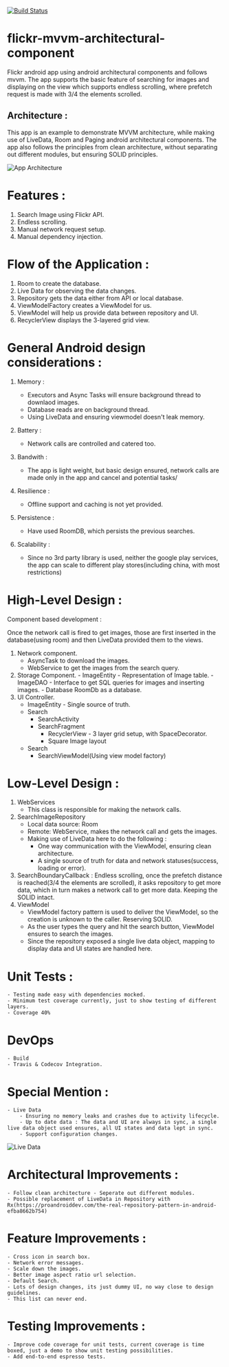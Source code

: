 [![Build Status](https://travis-ci.org/sh0kunin/flickr-mvvm-architectural-component.svg?branch=master)](https://travis-ci.org/sh0kunin/flickr-mvvm-architectural-component)


# flickr-mvvm-architectural-component
Flickr android app using android architectural components and follows mvvm.
The app supports the basic feature of searching for images and displaying on the view which supports endless scrolling, where prefetch request is made with 3/4 the elements scrolled.


## Architecture : 
This app is an example to demonstrate MVVM architecture, while making use of LiveData, Room and Paging android architectural components.
The app also follows the principles from clean architecture, without separating out different modules, but ensuring SOLID principles.

![App Architecture](https://github.com/sh0kunin/flickr-mvvm-architectural-component/blob/master/architecture/final-architecture.png)

# Features : 
1. Search Image using Flickr API. 
2. Endless scrolling.
3. Manual network request setup.
4. Manual dependency injection.

# Flow of the Application : 
1. Room to create the database.
2. Live Data for observing the data changes.
3. Repository gets the data either from API or local database.
4. ViewModelFactory creates a ViewModel for us.
4. ViewModel will help us provide data between repository and UI.
5. RecyclerView displays the 3-layered grid view.

# General Android design considerations :
1. Memory : 
    - Executors and Async Tasks will ensure background thread to downlaod images.
    - Database reads are on background thread.
    - Using LiveData and ensuring viewmodel doesn't leak memory.
    
2. Battery : 
    - Network calls are controlled and catered too.
3. Bandwith : 
    - The app is light weight, but basic design ensured, network calls are made only in the app and cancel and potential tasks/
4. Resilience : 
    - Offline support and caching is not yet provided.
5. Persistence : 
    - Have used RoomDB, which persists the previous searches.
6. Scalability : 
    - Since no 3rd party library is used, neither the google play services, the app can scale to different play stores(including china, with most restrictions)
 
# High-Level Design :
Component based development : 

Once the network call is fired to get images, those are first inserted in the database(using room) and then LiveData provided them to the views.

1. Network component.
    -  AsyncTask to download the images.
    -  WebService to get the images from the search query.
2. Storage Component.
        - ImageEntity
            - Representation of Image table. 
        - ImageDAO 
            - Interface to get SQL queries for images and inserting images.
        - Database
            RoomDb as a database. 
3. UI Controller.
    - ImageEntity - Single source of truth.
    - Search
        - SearchActivity 
        - SearchFragment
            -  RecyclerView - 3 layer grid setup, with SpaceDecorator.
            - Square Image layout 
    - Search
        - SearchViewModel(Using view model factory)
 

# Low-Level Design : 
1. WebServices
    - This class is responsible for making the network calls.
2. SearchImageRepository
    - Local data source: Room
    - Remote: WebService, makes the network call and gets the images.
    - Making use of LiveData here to do the following :
        - One way communication with the ViewModel, ensuring clean architecture.
        - A single source of truth for data and network statuses(success, loading or error). 
3. SearchBoundaryCallback : Endless scrolling, once the prefetch distance is reached(3/4 the elements are scrolled), it asks repository to get more data, which in turn makes a network call to get more data. Keeping the SOLID intact.
4. ViewModel 
    - ViewModel factory pattern is used to deliver the ViewModel, so the creation is unknown to the caller. Reserving SOLID.
    - As the user types the query and hit the search button, ViewModel ensures to search the images.
    - Since the repository exposed a single live data object, mapping to display data and UI states are handled here.

# Unit Tests : 
    - Testing made easy with dependencies mocked.
    - Minimum test coverage currently, just to show testing of different layers.
    - Coverage 40%
    
# DevOps
    - Build 
    - Travis & Codecov Integration.
    
# Special Mention :
    - Live Data
        - Ensuring no memory leaks and crashes due to activity lifecycle.
        - Up to date data : The data and UI are always in sync, a single live data object used ensures, all UI states and data lept in sync.
        - Support configuration changes.   

![Live Data](https://github.com/sh0kunin/flickr-mvvm-architectural-component/blob/master/architecture/LiveData.gif)
 
 
# Architectural Improvements : 
    - Follow clean architecture - Seperate out different modules. 
    - Possible replacement of LiveData in Repository with Rx(https://proandroiddev.com/the-real-repository-pattern-in-android-efba8662b754)
 
# Feature Improvements :
    - Cross icon in search box.
    - Network error messages.
    - Scale down the images.
    - Better image aspect ratio url selection.
    - Default Search.
    - Lots of design changes, its just dummy UI, no way close to design guidelines.
    - This list can never end.    

# Testing Improvements : 
    - Improve code coverage for unit tests, current coverage is time boxed, just a demo to show unit testing possibilities.
    - Add end-to-end espresso tests.
    
    